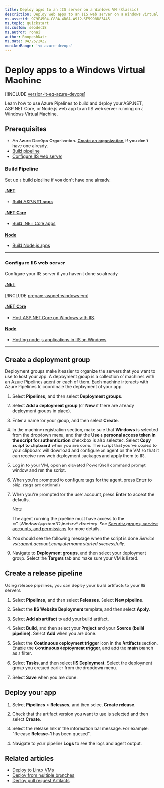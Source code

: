 ```yaml
---
title: Deploy apps to an IIS server on a Windows VM (Classic)
description: Deploy web apps to an IIS web server on a Windows virtual machine using Deployment Groups
ms.assetid: 979E4504-C88A-4D0A-A912-6E5998D87445
ms.topic: quickstart
ms.custom: seodec18
ms.author: ronai
author: RoopeshNair
ms.date: 04/25/2022
monikerRange: '<= azure-devops'
---
```


# Deploy apps to a Windows Virtual Machine

[!INCLUDE [version-lt-eq-azure-devops](../../../includes/version-lt-eq-azure-devops.md)]

Learn how to use Azure Pipelines to build and deploy your ASP.NET, ASP.NET Core, or Node.js web app to an IIS web server running on a Windows Virtual Machine.

## Prerequisites

- An Azure DevOps Organization. [Create an organization](../../../organizations/accounts/create-organization.md), if you don't have one already.
- [Build pipeline](#build-pipeline)
- [Configure IIS web server](#configure-iis-web-server)

### Build Pipeline

Set up a build pipeline if you don't have one already.

#### [.NET](#tab/net/)

- [Build ASP.NET apps](../aspnet/build-aspnet-4.md)

#### [.NET Core](#tab/netcore/)

- [Build .NET Core apps](../../ecosystems/dotnet-core.md)

#### [Node](#tab/node/)

- [Build Node.js apps](../../ecosystems/javascript.md)

---

### Configure IIS web server

Configure your IIS server if you haven't done so already

#### [.NET](#tab/net/)

[!INCLUDE [prepare-aspnet-windows-vm](../includes/prepare-aspnet-windows-vm.md)]

#### [.NET Core](#tab/netcore/)

- [Host ASP.NET Core on Windows with IIS](/aspnet/core/host-and-deploy/iis/).

#### [Node](#tab/node/)

- [Hosting node.js applications in IIS on Windows](https://github.com/Azure/iisnode)

---

## Create a deployment group

Deployment groups make it easier to organize the servers that you want to use to host your app. A deployment group is a collection of machines with an Azure Pipelines agent on each of them. Each machine interacts with Azure Pipelines to coordinate the deployment of your app.

1. Select **Pipelines**, and then select **Deployment groups**.

1. Select **Add a deployment group** (or **New** if there are already deployment groups in place).

1. Enter a name for your group, and then select **Create**.

1. In the machine registration section, make sure that **Windows** is selected from the dropdown menu, and that the **Use a personal access token in the script for authentication** checkbox is also selected. Select **Copy script to clipboard** when you are done. The script that you've copied to your clipboard will download and configure an agent on the VM so that it can receive new web deployment packages and apply them to IIS.

1. Log in to your VM, open an elevated PowerShell command prompt window and run the script.

1. When you're prompted to configure tags for the agent, press Enter to skip. (tags are optional)

1. When you're prompted for the user account, press **Enter** to accept the defaults.

   > [!NOTE]
   > The agent running the pipeline must have access to the *C:\Windows\system32\inetsrv\* directory. See [Security groups, service accounts, and permissions](../../../organizations/security/permissions-access.md) for more details.

1. You should see the following message when the script is done *Service vstsagent.account.computername started successfully*.

1. Navigate to **Deployment groups**, and then select your deployment group. Select the **Targets** tab and make sure your VM is listed.

## Create a release pipeline

Using release pipelines, you can deploy your build artifacts to your IIS servers.

1. Select **Pipelines**, and then select **Releases**. Select **New pipeline**.

1. Select the **IIS Website Deployment** template, and then select **Apply**.

1. Select **Add ab artifact** to add your build artifact.

1. Select **Build**, and then select your **Project** and your **Source (build pipeline)**. Select **Add** when you are done.

1. Select the **Continuous deployment trigger** icon in the **Artifacts** section. Enable the **Continuous deployment trigger**,
   and add the **main** branch as a filter.

1. Select **Tasks**, and then select **IIS Deployment**. Select the deployment group you created earlier from the dropdown menu.

1. Select **Save** when you are done.

## Deploy your app

1. Select **Pipelines** > **Releases**, and then select **Create release**.

1. Check that the artifact version you want to use is selected and then select **Create**.

1. Select the release link in the information bar message. For example: "Release **Release-1** has been queued".

1. Navigate to your pipeline **Logs** to see the logs and agent output.

## Related articles

- [Deploy to Linux VMs](./deploy-linuxvm-deploygroups.md)
- [Deploy from multiple branches](../..//release/deploy-multiple-branches.md)
- [Deploy pull request Artifacts](../../release/deploy-pull-request-builds.md)
